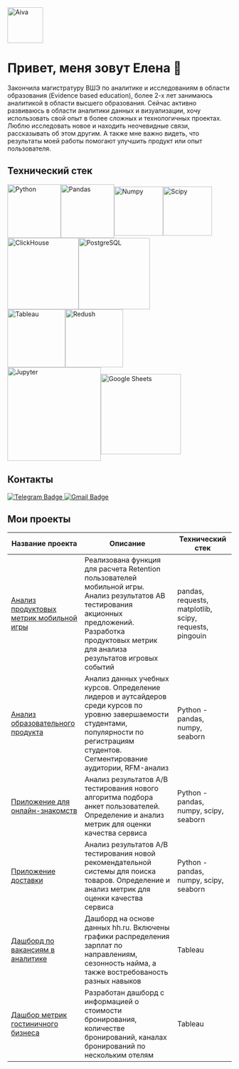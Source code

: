 <div class="image-container">
  <img src="https://github.com/user-attachments/assets/ede129c5-f7c4-4397-88dc-a62a5a96eec5" alt="Aiva" class="profile-picture" loading="lazy" width="80" height="auto">
  <span class="name"></span>
</div>


 # Привет, меня зовут Елена 👋
  Закончила магистратуру ВШЭ по аналитике и исследованиям в области образования (Evidence based education), более 2-х лет занимаюсь аналитикой в области высшего образования. 
  Сейчас активно развиваюсь в области аналитики данных и визуализации, хочу использовать свой опыт в более сложных и технологичных проектах.  
  Люблю исследовать новое и находить неочевидные связи, рассказывать об этом другим. А также мне важно видеть, что результаты моей работы помогают улучшить продукт или опыт пользователя.

  ## Технический стек
<div style="display:flex; align-items:center;">
  <img src="https://camo.githubusercontent.com/a86faa225c4232bae3ec6d1f22902b00591ac5bceb4b6bace5fb79ddf941d8fc/68747470733a2f2f696d672e736869656c64732e696f2f62616467652f2d507974686f6e2d4646463f7374796c653d666f722d7468652d6261646765266c6f676f3d707974686f6e" alt="Python" width="120" height="auto">
  <img src="https://camo.githubusercontent.com/c0a79732fc6fddc428bbe83cdf5d7764f12d5eb9b4bb5acaa2ee15a450d27388/68747470733a2f2f696d672e736869656c64732e696f2f62616467652f70616e6461732d77686974653f6c6f676f3d70616e646173266c6f676f436f6c6f723d626c7565267374796c653d666f722d7468652d6261646765" alt="Pandas" width="120" height="auto">
  <img src="https://camo.githubusercontent.com/6bdac73b193c943b115366e240cc0b02bef003fd50e57e0b0bac65646d54fa4b/68747470733a2f2f696d672e736869656c64732e696f2f62616467652f6e756d70792d77686974653f6c6f676f3d6e756d7079266c6f676f436f6c6f723d626c7565267374796c653d666f722d7468652d6261646765" alt="Numpy" width="110" height="auto">
  <img src="https://camo.githubusercontent.com/f0473ed81ad5ffe0220070ec599a3e9418d9e8f3fdb51c31f79d1c3f462b0ae5/68747470733a2f2f696d672e736869656c64732e696f2f62616467652f53636970792d77686974653f6c6f676f3d5363697079266c6f676f436f6c6f723d626c61636b267374796c653d666f722d7468652d6261646765" alt="Scipy" width="110" height="auto">
  <span style="font-weight:bold; margin-left:5px;"></span>
</div>
<div style="display:flex; align-items:center;">
 <img src="https://camo.githubusercontent.com/2ed62ad2ff9c387d16d66de27dafd68c9ba623814d2f08e3b6645c829007ef03/68747470733a2f2f696d672e736869656c64732e696f2f62616467652f436c69636b686f7573652d77686974653f6c6f676f3d436c69636b686f757365267374796c653d666f722d7468652d6261646765" alt="ClickHouse" width="160" height="auto">
 <img src="https://camo.githubusercontent.com/21989393dad5c52c4a50c451c0108d5ea48b8d843c74ca206f9734c4aafc1fbf/68747470733a2f2f696d672e736869656c64732e696f2f62616467652f506f737467726553514c2d77686974653f6c6f676f3d506f737467726553514c2673267374796c653d666f722d7468652d6261646765" alt="PostgreSQL" width="160" height="auto">
 <span style="font-weight:bold; margin-left:5px;"></span>
</div>
<div style="display:flex; align-items:center;">
  <img src="https://camo.githubusercontent.com/104718c10f89478d6f1b7093e75b25c384ddd12280dd7ccbc3a606a2d207c411/68747470733a2f2f696d672e736869656c64732e696f2f62616467652f5461626c6561752d77686974653f6c6f676f3d5461626c6561752673266c6f676f436f6c6f723d79656c6c6f77267374796c653d666f722d7468652d6261646765" alt="Tableau" width="130" height="auto">
  <img src="https://camo.githubusercontent.com/6da5a75670fc7be40cba6c2b0a8ef7bc5b24eab302f8b03784e24d39fcabdb6a/68747470733a2f2f696d672e736869656c64732e696f2f62616467652f7265646173682d77686974653f6c6f676f3d726564617368266c6f676f436f6c6f723d626c61636b267374796c653d666f722d7468652d6261646765" alt="Redush" width="130" height="auto">
  <span style="font-weight:bold; margin-left:5px;"></span>
</div>

<div style="display:flex; align-items:center;">
  <img src="https://camo.githubusercontent.com/04a25ffa67d818039bb4b4e3cf2741f177e0dba196ce03fa2e821176b9556eee/68747470733a2f2f696d672e736869656c64732e696f2f62616467652f4a7570797465725f6e6f7465626f6f6b2d77686974653f6c6f676f3d4a757079746572267374796c653d666f722d7468652d6261646765" alt="Jupyter" width="210" height="auto">
   <img src="https://camo.githubusercontent.com/64bc3ac59af693ab90fde703b7842b6f3ebe008583931b484010385c7882bc9c/68747470733a2f2f696d672e736869656c64732e696f2f62616467652f2d476f6f676c655f5368656574732d4646463f7374796c653d666f722d7468652d6261646765266c6f676f3d476f6f676c65536865657473" alt="Google Sheets" width="180" height="auto">
  <span style="font-weight:bold; margin-left:5px;"></span>
</div>

## Контакты
<div id="badges">
  <a href="https://t.me/eamak">
    <img src="https://img.shields.io/badge/Telegram-2CA5E0?style=for-the-badge&logo=telegram&logoColor=white" alt="Telegram Badge" />
  </a>

  <a href="mailto:eamaksyuta@gmail.com">
    <img src="https://img.shields.io/badge/Gmail-D14836?style=for-the-badge&logo=gmail&logoColor=white" alt="Gmail Badge" />
  </a>
 </div>

 ## Мои проекты
| Название проекта | Описание | Технический стек |
|------------------|---------|------------|
|[Анализ продуктовых метрик мобильной игры](https://github.com/helena-mak/games) | Реализована функция для расчета Retention пользователей мобильной игры. Анализ результатов АВ тестирования акционных предложений. Разработка продуктовых метрик для анализа результатов игровых событий      |pandas, requests, matplotlib, scipy, requests, pingouin           |
|[Анализ образовательного продукта](https://github.com/helena-mak/e-learning/tree/main)|Анализ данных учебных курсов. Определение лидеров и аутсайдеров среди курсов по уровню завершаемости студентами, популярности по регистрациям студентов. Сегментирование аудитории, RFM-анализ|Python - pandas, numpy, seaborn|
|[Приложение для онлайн-знакомств](https://github.com/helena-mak/Dating_App/tree/main) |Анализ результатов A/B тестирования нового алгоритма подбора анкет пользователей. Определение и анализ метрик для оценки качества сервиса  | Python - pandas, numpy, scipy, seaborn   |
| [Приложение доставки](https://github.com/helena-mak/Delivery_App/tree/main) |Анализ результатов A/B тестирования новой рекомендательной системы для поиска товаров. Определение и анализ метрик для оценки качества сервиса | Python - pandas, numpy, scipy, seaborn        |
|[Дашборд по вакансиям в аналитике](https://public.tableau.com/views/Book1_17185421776570/Dashboard1?:language=en-US&:sid=&:redirect=auth&:display_count=n&:origin=viz_share_link)|Дашборд на основе данных hh.ru. Включены графики распределения зарплат по направлениям, сезонность найма, а также востребованость разных навыков |Tableau  |
|[Дашбор метрик гостиничного бизнеса](https://public.tableau.com/views/bookingvalues2_17255372162480/Dashboard1?:language=en-US&:sid=&:redirect=auth&:display_count=n&:origin=viz_share_link)|Разработан дашборд с информацией о стоимости бронирования, количестве бронирований, каналах бронирований по нескольким отелям|Tableau|
 



